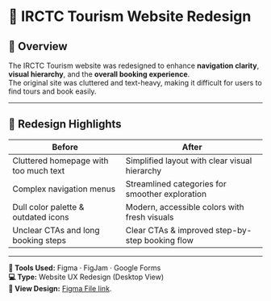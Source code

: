 # 🚆 IRCTC Tourism Website Redesign  

## 🧭 Overview  
The IRCTC Tourism website was redesigned to enhance **navigation clarity**, **visual hierarchy**, and the **overall booking experience**.  
The original site was cluttered and text-heavy, making it difficult for users to find tours and book easily.  

---

## 🎨 Redesign Highlights  

| Before | After |
|--------|--------|
| Cluttered homepage with too much text | Simplified layout with clear visual hierarchy |
| Complex navigation menus | Streamlined categories for smoother exploration |
| Dull color palette & outdated icons | Modern, accessible colors with fresh visuals |
| Unclear CTAs and long booking steps | Clear CTAs & improved step-by-step booking flow |

---

**🧰 Tools Used:** Figma · FigJam · Google Forms  
**💻 Type:** Website UX Redesign (Desktop View)  
**🔗 View Design:** [Figma File link](https://www.figma.com/design/jSMNktLSitWfgPQLnzgyrq/Jayan_UI_UX-1-?node-id=164-2545&t=b0lv9ZEo85iahPlI-1).

